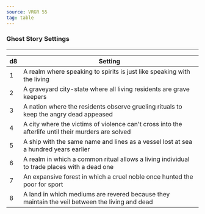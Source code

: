 ```yaml
---
source: VRGR 55
tag: table
---
```


### Ghost Story Settings
---
|d8|Setting|
|----|------------|
|1|A realm where speaking to spirits is just like speaking with the living|
|2|A graveyard city-state where all living residents are grave keepers|
|3|A nation where the residents observe grueling rituals to keep the angry dead appeased|
|4|A city where the victims of violence can't cross into the afterlife until their murders are solved|
|5|A ship with the same name and lines as a vessel lost at sea a hundred years earlier|
|6|A realm in which a common ritual allows a living individual to trade places with a dead one|
|7|An expansive forest in which a cruel noble once hunted the poor for sport|
|8|A land in which mediums are revered because they maintain the veil between the living and dead|
